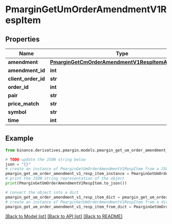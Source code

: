 # PmarginGetUmOrderAmendmentV1RespItem


## Properties

Name | Type | Description | Notes
------------ | ------------- | ------------- | -------------
**amendment** | [**PmarginGetCmOrderAmendmentV1RespItemAmendment**](PmarginGetCmOrderAmendmentV1RespItemAmendment.md) |  | [optional] 
**amendment_id** | **int** |  | [optional] 
**client_order_id** | **str** |  | [optional] 
**order_id** | **int** |  | [optional] 
**pair** | **str** |  | [optional] 
**price_match** | **str** |  | [optional] 
**symbol** | **str** |  | [optional] 
**time** | **int** |  | [optional] 

## Example

```python
from binance.derivatives.pmargin.models.pmargin_get_um_order_amendment_v1_resp_item import PmarginGetUmOrderAmendmentV1RespItem

# TODO update the JSON string below
json = "{}"
# create an instance of PmarginGetUmOrderAmendmentV1RespItem from a JSON string
pmargin_get_um_order_amendment_v1_resp_item_instance = PmarginGetUmOrderAmendmentV1RespItem.from_json(json)
# print the JSON string representation of the object
print(PmarginGetUmOrderAmendmentV1RespItem.to_json())

# convert the object into a dict
pmargin_get_um_order_amendment_v1_resp_item_dict = pmargin_get_um_order_amendment_v1_resp_item_instance.to_dict()
# create an instance of PmarginGetUmOrderAmendmentV1RespItem from a dict
pmargin_get_um_order_amendment_v1_resp_item_from_dict = PmarginGetUmOrderAmendmentV1RespItem.from_dict(pmargin_get_um_order_amendment_v1_resp_item_dict)
```
[[Back to Model list]](../README.md#documentation-for-models) [[Back to API list]](../README.md#documentation-for-api-endpoints) [[Back to README]](../README.md)


